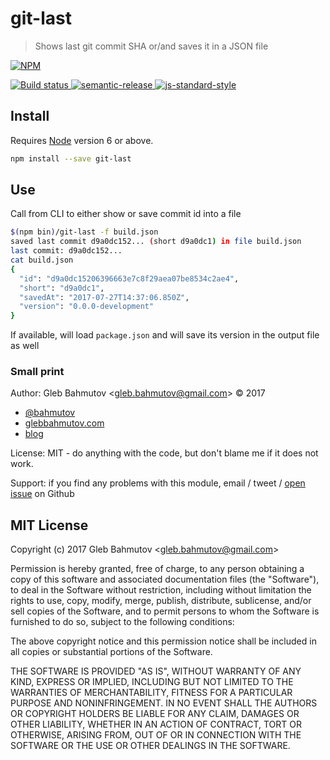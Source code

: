 # git-last

> Shows last git commit SHA or/and saves it in a JSON file

[![NPM][npm-icon] ][npm-url]

[![Build status][ci-image] ][ci-url]
[![semantic-release][semantic-image] ][semantic-url]
[![js-standard-style][standard-image]][standard-url]

## Install

Requires [Node](https://nodejs.org/en/) version 6 or above.

```sh
npm install --save git-last
```

## Use

Call from CLI to either show or save commit id into a file

```bash
$(npm bin)/git-last -f build.json
saved last commit d9a0dc152... (short d9a0dc1) in file build.json
last commit: d9a0dc152...
cat build.json
{
  "id": "d9a0dc15206396663e7c8f29aea07be8534c2ae4",
  "short": "d9a0dc1",
  "savedAt": "2017-07-27T14:37:06.850Z",
  "version": "0.0.0-development"
}
```

If available, will load `package.json` and will save its version in the output
file as well

### Small print

Author: Gleb Bahmutov &lt;gleb.bahmutov@gmail.com&gt; &copy; 2017

* [@bahmutov](https://twitter.com/bahmutov)
* [glebbahmutov.com](https://glebbahmutov.com)
* [blog](https://glebbahmutov.com/blog)

License: MIT - do anything with the code, but don't blame me if it does not work.

Support: if you find any problems with this module, email / tweet /
[open issue](https://github.com/bahmutov/git-last/issues) on Github

## MIT License

Copyright (c) 2017 Gleb Bahmutov &lt;gleb.bahmutov@gmail.com&gt;

Permission is hereby granted, free of charge, to any person
obtaining a copy of this software and associated documentation
files (the "Software"), to deal in the Software without
restriction, including without limitation the rights to use,
copy, modify, merge, publish, distribute, sublicense, and/or sell
copies of the Software, and to permit persons to whom the
Software is furnished to do so, subject to the following
conditions:

The above copyright notice and this permission notice shall be
included in all copies or substantial portions of the Software.

THE SOFTWARE IS PROVIDED "AS IS", WITHOUT WARRANTY OF ANY KIND,
EXPRESS OR IMPLIED, INCLUDING BUT NOT LIMITED TO THE WARRANTIES
OF MERCHANTABILITY, FITNESS FOR A PARTICULAR PURPOSE AND
NONINFRINGEMENT. IN NO EVENT SHALL THE AUTHORS OR COPYRIGHT
HOLDERS BE LIABLE FOR ANY CLAIM, DAMAGES OR OTHER LIABILITY,
WHETHER IN AN ACTION OF CONTRACT, TORT OR OTHERWISE, ARISING
FROM, OUT OF OR IN CONNECTION WITH THE SOFTWARE OR THE USE OR
OTHER DEALINGS IN THE SOFTWARE.

[npm-icon]: https://nodei.co/npm/git-last.svg?downloads=true
[npm-url]: https://npmjs.org/package/git-last
[ci-image]: https://travis-ci.org/bahmutov/git-last.svg?branch=master
[ci-url]: https://travis-ci.org/bahmutov/git-last
[semantic-image]: https://img.shields.io/badge/%20%20%F0%9F%93%A6%F0%9F%9A%80-semantic--release-e10079.svg
[semantic-url]: https://github.com/semantic-release/semantic-release
[standard-image]: https://img.shields.io/badge/code%20style-standard-brightgreen.svg
[standard-url]: http://standardjs.com/
